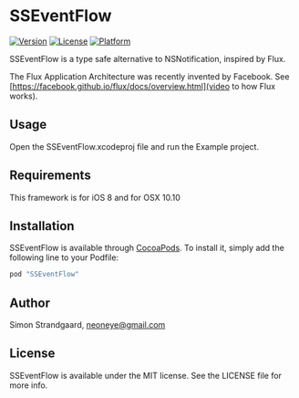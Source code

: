 # SSEventFlow

[![Version](https://img.shields.io/cocoapods/v/SSEventFlow.svg?style=flat)](http://cocoapods.org/pods/SSEventFlow)
[![License](https://img.shields.io/cocoapods/l/SSEventFlow.svg?style=flat)](http://cocoapods.org/pods/SSEventFlow)
[![Platform](https://img.shields.io/cocoapods/p/SSEventFlow.svg?style=flat)](http://cocoapods.org/pods/SSEventFlow)

SSEventFlow is a type safe alternative to NSNotification, inspired by Flux.

The Flux Application Architecture was recently invented by Facebook.
See [https://facebook.github.io/flux/docs/overview.html](video to how Flux works).


## Usage

Open the SSEventFlow.xcodeproj file and run the Example project.


## Requirements

This framework is for iOS 8 and for OSX 10.10


## Installation

SSEventFlow is available through [CocoaPods](http://cocoapods.org). To install
it, simply add the following line to your Podfile:

```ruby
pod "SSEventFlow"
```

## Author

Simon Strandgaard, neoneye@gmail.com


## License

SSEventFlow is available under the MIT license. See the LICENSE file for more info.
